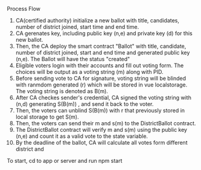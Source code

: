 Process Flow
1. CA(certified authority) initialize a new ballot with title, candidates, number of district joined, start time and end time. 
2. CA gerenates key, including public key (n,e) and private key (d) for this new ballot.
3. Then, the CA deploy the smart contract "Ballot" with title, candidate, number of district joined, start and end time and generated public key (n,e). The Ballot will have the status "created"
4. Eligible voters login with their accounts and fill out voting form. The choices will be output as a voting string (m) along with PID. 
5. Before sending vote to CA for signature, voting string will be blinded with ranmdom generated (r) which will be stored in vue localstorage. The voting string is denoted as B(m).
6. After CA checkes sender's credential, CA signed the voting string with (n,d) generating S(B(m)) , and send it back to the voter.
7. Then, the voters can unblind S(B(m)) with r that previously stored in local storage to get S(m).
8. Then, the voters can send their m and s(m) to the DistrictBallot contract.
9. The DistrictBallot contract will verify m and s(m) using the public key (n,e) and count it as a valid vote to the state variable.
10. By the deadline of the ballot, CA will calculate all votes form different district and 

To start, cd to app or server and run npm start 